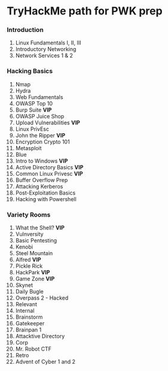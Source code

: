 # TryHackMe path for PWK prep

### Introduction
1. Linux Fundamentals I, II, III
2. Introductory Networking
3. Network Services 1 & 2

### Hacking Basics
1. Nmap
2. Hydra
3. Web Fundamentals
4. OWASP Top 10
5. Burp Suite **VIP**
6. OWASP Juice Shop
7. Upload Vulnerabilities **VIP**
8. Linux PrivEsc
9. John the Ripper **VIP**
10. Encryption Crypto 101
11. Metasploit
12. Blue
13. Intro to Windows **VIP**
14. Active Directory Basics **VIP**
15. Common Linux Privesc **VIP**
16. Buffer Overflow Prep
17. Attacking Kerberos
18. Post-Exploitation Basics
19. Hacking with Powershell

### Variety Rooms
1. What the Shell? **VIP**
2. Vulnversity
3. Basic Pentesting
4. Kenobi
5. Steel Mountain
6. Alfred **VIP**
7. Pickle Rick
8. HackPark **VIP**
9. Game Zone **VIP**
10. Skynet
11. Daily Bugle
12. Overpass 2 - Hacked
13. Relevant
14. Internal
15. Brainstorm
16. Gatekeeper
17. Brainpan 1
18. Attacktive Directory
19. Corp
20. Mr. Robot CTF
21. Retro
22. Advent of Cyber 1 and 2
